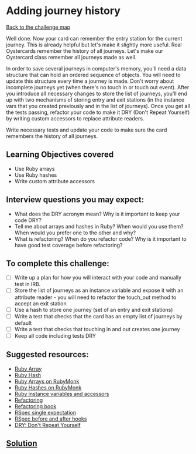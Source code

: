 # Adding journey history

[Back to the challenge map](README.md)

Well done. Now your card can remember the entry station for the current journey. This is already helpful but let's make it slightly more useful. Real Oystercards remember the history of all journeys. Let's make our Oystercard class remember all journeys made as well.

In order to save several journeys in computer's memory, you'll need a data structure that can hold an ordered sequence of objects. You will need to update this structure every time a journey is made. Don't worry about incomplete journeys yet (when there's no touch in or touch out event). After you introduce all necessary changes to store the list of journeys, you'll end up with two mechanisms of storing entry and exit stations (in the instance vars that you created previously and in the list of journeys). Once you get all the tests passing, refactor your code to make it DRY (Don't Repeat Yourself) by writing custom accessors to replace attribute readers.

Write necessary tests and update your code to make sure the card remembers the history of all journeys.


## Learning Objectives covered
- Use Ruby arrays
- Use Ruby hashes
- Write custom attribute accessors

## Interview questions you may expect:
- What does the DRY acronym mean? Why is it important to keep your code DRY?
- Tell me about arrays and hashes in Ruby? When would you use them? When would you prefer one to the other and why?
- What is refactoring? When do you refactor code? Why is it important to have good test coverage before refactoring?

## To complete this challenge:
- [ ] Write up a plan for how you will interact with your code and manually test in IRB.
- [ ] Store the list of journeys as an instance variable and expose it with an attribute reader - you will need to refactor the touch_out method to accept an exit station
- [ ] Use a hash to store one journey (set of an entry and exit stations)
- [ ] Write a test that checks that the card has an empty list of journeys by default
- [ ] Write a test that checks that touching in and out creates one journey
- [ ] Keep all code including tests DRY

## Suggested resources:
- [Ruby Array](http://ruby-doc.org/core-2.2.2/Array.html)
- [Ruby Hash](http://ruby-doc.org/core-2.2.2/Hash.html)
- [Ruby Arrays on RubyMonk](https://rubymonk.com/learning/books/1-ruby-primer/chapters/1-arrays/lessons/2-arrays-introduction)
- [Ruby Hashes on RubyMonk](https://rubymonk.com/learning/books/1-ruby-primer/chapters/10-hashes-in-ruby/lessons/46-introduction-to-ruby-hashes)
- [Ruby instance variables and accessors](https://rubymonk.com/learning/books/4-ruby-primer-ascent/chapters/45-more-classes/lessons/110-instance-variables)
- [Refactoring](https://en.wikipedia.org/wiki/Code_refactoring)
- [Refactoring book](http://refactoring.com/)
- [RSpec single expectation](http://betterspecs.org/#single)
- [RSpec before and after hooks](https://www.relishapp.com/rspec/rspec-core/v/2-0/docs/hooks/before-and-after-hooks)
- [DRY: Don't Repeat Yourself](https://en.wikipedia.org/wiki/Don%27t_repeat_yourself)

## [Solution](solutions/12_journey_history.md)
